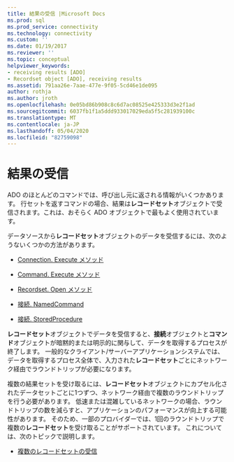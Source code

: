 ```yaml
---
title: 結果の受信 |Microsoft Docs
ms.prod: sql
ms.prod_service: connectivity
ms.technology: connectivity
ms.custom: ''
ms.date: 01/19/2017
ms.reviewer: ''
ms.topic: conceptual
helpviewer_keywords:
- receiving results [ADO]
- Recordset object [ADO], receiving results
ms.assetid: 791aa26e-7aae-477e-9f05-5cd46e1de095
author: rothja
ms.author: jroth
ms.openlocfilehash: 0e05bd86b908c8c6d7ac08525e425333d3e2f1ad
ms.sourcegitcommit: 6037fb1f1a5ddd933017029eda5f5c281939100c
ms.translationtype: MT
ms.contentlocale: ja-JP
ms.lasthandoff: 05/04/2020
ms.locfileid: "82759098"
---
```

# <a name="receiving-results"></a>結果の受信
ADO のほとんどのコマンドでは、呼び出し元に返される情報がいくつかあります。 行セットを返すコマンドの場合、結果は**レコードセット**オブジェクトで受信されます。これは、おそらく ADO オブジェクトで最もよく使用されています。  
  
 データソースから**レコードセット**オブジェクトのデータを受信するには、次のようないくつかの方法があります。  
  
-   [Connection. Execute メソッド](../../../ado/guide/data/creating-and-executing-a-simple-command.md)  
  
-   [Command. Execute メソッド](../../../ado/guide/data/creating-and-executing-a-simple-command.md)  
  
-   [Recordset. Open メソッド](../../../ado/guide/data/creating-and-executing-a-simple-command.md)  
  
-   [接続. NamedCommand](../../../ado/guide/data/named-commands.md)  
  
-   [接続. StoredProcedure](../../../ado/guide/data/calling-a-stored-procedure-as-a-method-on-a-connection-object.md)  
  
 **レコードセット**オブジェクトでデータを受信すると、**接続**オブジェクトと**コマンド**オブジェクトが暗黙的または明示的に関与して、データを取得するプロセスが終了します。 一般的なクライアント/サーバーアプリケーションシステムでは、データを取得するプロセス全体で、入力された**レコードセット**ごとにネットワーク経由でラウンドトリップが必要になります。  
  
 複数の結果セットを受け取るには、**レコードセット**オブジェクトにカプセル化されたデータセットごとに1つずつ、ネットワーク経由で複数のラウンドトリップを行う必要があります。 低速または混雑しているネットワークの場合、ラウンドトリップの数を減らすと、アプリケーションのパフォーマンスが向上する可能性があります。 そのため、一部のプロバイダーでは、1回のラウンドトリップで複数の**レコードセット**を受け取ることがサポートされています。 これについては、次のトピックで説明します。  
  
-   [複数のレコードセットの受信](../../../ado/guide/data/receiving-multiple-recordsets.md)
